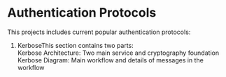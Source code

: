 # Authentication Protocols
This projects includes current popular authentication protocols:
1. KerboseThis section contains two parts:      
  Kerbose Architecture:
  Two main service and cryptography foundation
  Kerbose Diagram:
Main workflow and details of messages in the workflow

